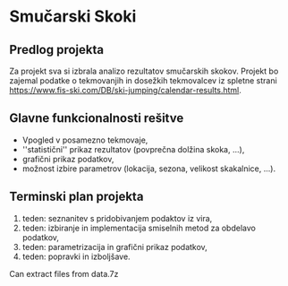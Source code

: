 # Smučarski Skoki
## Predlog projekta
Za projekt sva si izbrala analizo rezultatov smučarskih skokov. 
Projekt bo zajemal podatke o tekmovanjih in dosežkih tekmovalcev iz 
spletne strani https://www.fis-ski.com/DB/ski-jumping/calendar-results.html.

## Glavne funkcionalnosti rešitve
- Vpogled v posamezno tekmovaje,
- ''statistični'' prikaz rezultatov (povprečna dolžina skoka, ...),
- grafični prikaz podatkov,
- možnost izbire parametrov (lokacija, sezona, velikost skakalnice, ...).

## Terminski plan projekta
1. teden: seznanitev s pridobivanjem podaktov iz vira, 
2. teden: izbiranje in implementacija smiselnih metod za obdelavo podatkov, 
3. teden: parametrizacija in grafični prikaz podatkov,
4. teden: popravki in izboljšave.

Can extract files from data.7z